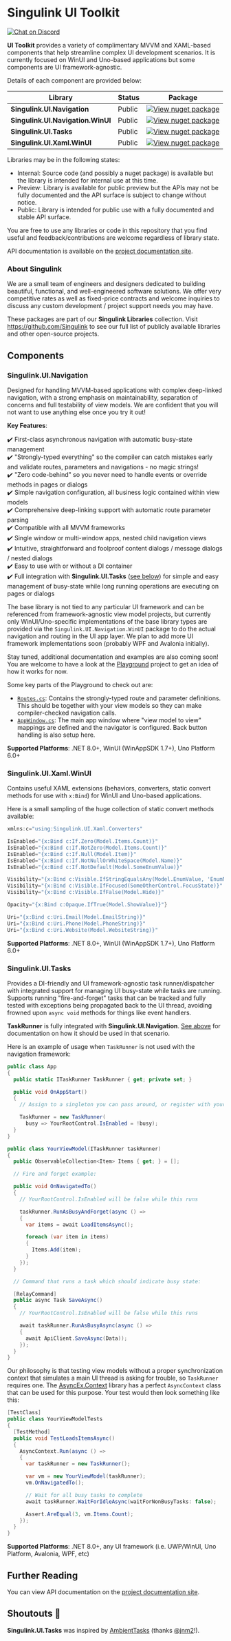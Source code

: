 # Singulink UI Toolkit

[![Chat on Discord](https://img.shields.io/discord/906246067773923490)](https://discord.gg/EkQhJFsBu6)

**UI Toolkit** provides a variety of complimentary MVVM and XAML-based components that help streamline complex UI development scenarios. It is currently focused on WinUI and Uno-based applications but some components are UI framework-agnostic.

Details of each component are provided below:

| Library | Status | Package |
| --- | --- | --- |
| **Singulink.UI.Navigation** | Public | [![View nuget package](https://img.shields.io/nuget/v/Singulink.UI.Navigation.svg)](https://www.nuget.org/packages/Singulink.UI.Navigation/) |
| **Singulink.UI.Navigation.WinUI** | Public | [![View nuget package](https://img.shields.io/nuget/v/Singulink.UI.Navigation.WinUI.svg)](https://www.nuget.org/packages/Singulink.UI.Navigation.WinUI/) |
| **Singulink.UI.Tasks** | Public | [![View nuget package](https://img.shields.io/nuget/v/Singulink.UI.Tasks.svg)](https://www.nuget.org/packages/Singulink.UI.Tasks/) |
| **Singulink.UI.Xaml.WinUI** | Public | [![View nuget package](https://img.shields.io/nuget/v/Singulink.UI.Xaml.WinUI.svg)](https://www.nuget.org/packages/Singulink.UI.Xaml.WinUI/) |

Libraries may be in the following states:
- Internal: Source code (and possibly a nuget package) is available but the library is intended for internal use at this time.
- Preview: Library is available for public preview but the APIs may not be fully documented and the API surface is subject to change without notice.
- Public: Library is intended for public use with a fully documented and stable API surface.

You are free to use any libraries or code in this repository that you find useful and feedback/contributions are welcome regardless of library state.

API documentation is available on the [project documentation site](https://www.singulink.com/Docs/Singulink.UI/index.html).

### About Singulink

We are a small team of engineers and designers dedicated to building beautiful, functional, and well-engineered software solutions. We offer very competitive rates as well as fixed-price contracts and welcome inquiries to discuss any custom development / project support needs you may have.

These packages are part of our **Singulink Libraries** collection. Visit https://github.com/Singulink to see our full list of publicly available libraries and other open-source projects.

## Components

### Singulink.UI.Navigation

Designed for handling MVVM-based applications with complex deep-linked navigation, with a strong emphasis on maintainability, separation of concerns and full testability of view models. We are confident that you will not want to use anything else once you try it out! 

**Key Features**:

✔️ First-class asynchronous navigation with automatic busy-state management  
✔️ "Strongly-typed everything" so the compiler can catch mistakes early and validate routes, parameters and navigations - no magic strings!  
✔️ "Zero code-behind" so you never need to handle events or override methods in pages or dialogs  
✔️ Simple navigation configuration, all business logic contained within view models  
✔️ Comprehensive deep-linking support with automatic route parameter parsing  
✔️ Compatible with all MVVM frameworks  
✔️ Single window or multi-window apps, nested child navigation views  
✔️ Intuitive, straightforward and foolproof content dialogs / message dialogs / nested dialogs  
✔️ Easy to use with or without a DI container  
✔️ Full integration with **Singulink.UI.Tasks** ([see below](#singulinkuitasks)) for simple and easy management of busy-state while long running operations are executing on pages or dialogs  

The base library is not tied to any particular UI framework and can be referenced from framework-agnostic view model projects, but currently only WinUI/Uno-specific implementations of the base library types are provided via the `Singulink.UI.Navigation.WinUI` package to do the actual navigation and routing in the UI app layer. We plan to add more UI framework implementations soon (probably WPF and Avalonia initially).

Stay tuned, additional documentation and examples are also coming soon! You are welcome to have a look at the [Playground](https://github.com/Singulink/Singulink.UI/tree/main/Playground) project to get an idea of how it works for now.

Some key parts of the Playground to check out are:

- [`Routes.cs`](https://github.com/Singulink/Singulink.UI/blob/main/Playground/Playground.ViewModels/Routes.cs): Contains the strongly-typed route and parameter definitions. This should be together with your view models so they can make compiler-checked navigation calls.
- [`AppWindow.cs`](https://github.com/Singulink/Singulink.UI/blob/main/Playground/Playground/AppWindow.cs): The main app window where "view model to view" mappings are defined and the navigator is configured. Back button handling is also setup here.

**Supported Platforms**: .NET 8.0+, WinUI (WinAppSDK 1.7+), Uno Platform 6.0+

### Singulink.UI.Xaml.WinUI

Contains useful XAML extensions (behaviors, converters, static convert methods for use with `x:Bind`) for WinUI and Uno-based applications.

Here is a small sampling of the huge collection of static convert methods available:

```cs
xmlns:c="using:Singulink.UI.Xaml.Converters"

IsEnabled="{x:Bind c:If.Zero(Model.Items.Count)}"
IsEnabled="{x:Bind c:If.NotZero(Model.Items.Count)}"
IsEnabled="{x:Bind c:If.Null(Model.Item)}"
IsEnabled="{x:Bind c:If.NotNullOrWhiteSpace(Model.Name)}"
IsEnabled="{x:Bind c:If.NotDefault(Model.SomeEnumValue)}"

Visibility="{x:Bind c:Visible.IfStringEqualsAny(Model.EnumValue, 'EnumName1', 'EnumName2')}"
Visibility="{x:Bind c:Visible.IfFocused(SomeOtherControl.FocusState)}"
Visibility="{x:Bind c:Visible.IfFalse(Model.Hide)}"

Opacity="{x:Bind c:Opaque.IfTrue(Model.ShowValue)}"}

Uri="{x:Bind c:Uri.Email(Model.EmailString)}"
Uri="{x:Bind c:Uri.Phone(Model.PhoneString)}"
Uri="{x:Bind c:Uri.Website(Model.WebsiteString)}"
```

**Supported Platforms**: .NET 8.0+, WinUI (WinAppSDK 1.7+), Uno Platform 6.0+

### Singulink.UI.Tasks

Provides a DI-friendly and UI framework-agnostic task runner/dispatcher with integrated support for managing UI busy-state while tasks are running. Supports running "fire-and-forget" tasks that can be tracked and fully tested with exceptions being propagated back to the UI thread, avoiding frowned upon `async void` methods for things like event handlers.

**TaskRunner** is fully integrated with **Singulink.UI.Navigation**. [See above](#singulinkuinavigation) for documentation on how it should be used in that scenario.

Here is an example of usage when `TaskRunner` is not used with the navigation framework:

```cs
public class App
{
  public static ITaskRunner TaskRunner { get; private set; }

  public void OnAppStart()
  {
    // Assign to a singleton you can pass around, or register with your DI container here

    TaskRunner = new TaskRunner(
      busy => YourRootControl.IsEnabled = !busy);
  }
}

public class YourViewModel(ITaskRunner taskRunner)
{
  public ObservableCollection<Item> Items { get; } = [];

  // Fire and forget example:

  public void OnNavigatedTo()
  {
    // YourRootControl.IsEnabled will be false while this runs

    taskRunner.RunAsBusyAndForget(async () =>
    {
      var items = await LoadItemsAsync();

      foreach (var item in items)
      {
        Items.Add(item);
      }
    });
  }

  // Command that runs a task which should indicate busy state:

  [RelayCommand]
  public async Task SaveAsync()
  {
    // YourRootControl.IsEnabled will be false while this runs

    await taskRunner.RunAsBusyAsync(async () =>
    {
      await ApiClient.SaveAsync(Data));
    });
  }
}
```

Our philosophy is that testing view models without a proper synchronization context that simulates a main UI thread is asking for trouble, so `TaskRunner` requires one. The [AsyncEx.Context](https://github.com/StephenCleary/AsyncEx) library has a perfect `AsyncContext` class that can be used for this purpose. Your test would then look something like this:

```cs
[TestClass]
public class YourViewModelTests
{
  [TestMethod]
  public void TestLoadsItemsAsync()
  {
    AsyncContext.Run(async () =>
    {
      var taskRunner = new TaskRunner();

      var vm = new YourViewModel(taskRunner);
      vm.OnNavigatedTo();

      // Wait for all busy tasks to complete
      await taskRunner.WaitForIdleAsync(waitForNonBusyTasks: false);

      Assert.AreEqual(3, vm.Items.Count);
    });
  }
}
```

**Supported Platforms**: .NET 8.0+, any UI framework (i.e. UWP/WinUI, Uno Platform, Avalonia, WPF, etc)

## Further Reading

You can view API documentation on the [project documentation site](https://www.singulink.com/Docs/Singulink.UI/index.html).

## Shoutouts 🎉

**Singulink.UI.Tasks** was inspired by [AmbientTasks](https://github.com/Techsola/AmbientTasks) (thanks [@jnm2](https://github.com/jnm2)!).
